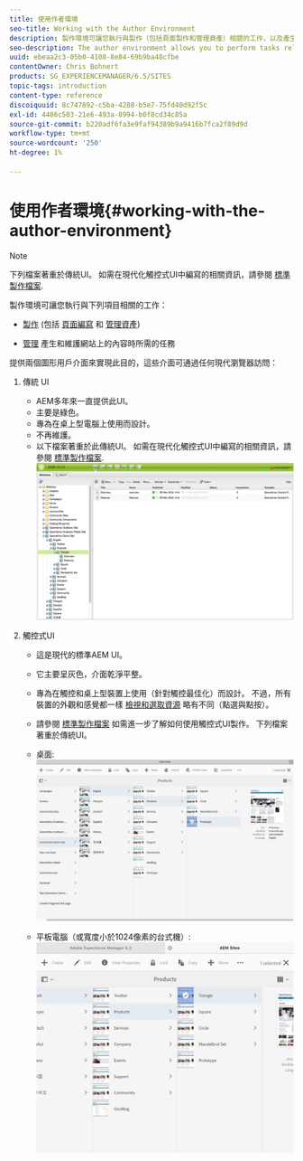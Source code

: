 ```yaml
---
title: 使用作者環境
seo-title: Working with the Author Environment
description: 製作環境可讓您執行與製作（包括頁面製作和管理資產）相關的工作，以及產生和維護網站上的內容時所需的管理工作。
seo-description: The author environment allows you to perform tasks related to authoring (including page authoring and managing assets) and administering tasks you need when generating and maintaining the content on your website.
uuid: ebeaa2c3-05b0-4108-8e84-69b9ba48cfbe
contentOwner: Chris Bohnert
products: SG_EXPERIENCEMANAGER/6.5/SITES
topic-tags: introduction
content-type: reference
discoiquuid: 8c747892-c5ba-4288-b5e7-75fd40d92f5c
exl-id: 4486c503-21e6-493a-8994-b0f8cd34c85a
source-git-commit: b220adf6fa3e9faf94389b9a9416b7fca2f89d9d
workflow-type: tm+mt
source-wordcount: '250'
ht-degree: 1%

---
```


# 使用作者環境{#working-with-the-author-environment}

>[!NOTE]
>
>下列檔案著重於傳統UI。 如需在現代化觸控式UI中編寫的相關資訊，請參閱 [標準製作檔案](/help/assets/assets.md).

製作環境可讓您執行與下列項目相關的工作：

* [製作](/help/sites-authoring/author.md) (包括 [頁面編寫](/help/sites-authoring/qg-page-authoring.md) 和 [管理資產](/help/assets/assets.md))

* [管理](/help/sites-administering/administer-best-practices.md) 產生和維護網站上的內容時所需的任務

提供兩個圖形用戶介面來實現此目的，這些介面可通過任何現代瀏覽器訪問：

1. 傳統 UI

   * AEM多年來一直提供此UI。
   * 主要是綠色。
   * 專為在桌上型電腦上使用而設計。
   * 不再維護。
   * 以下檔案著重於此傳統UI。 如需在現代化觸控式UI中編寫的相關資訊，請參閱 [標準製作檔案](/help/sites-authoring/author.md).
   ![chlimage_1-149](assets/chlimage_1-149.png)

1. 觸控式UI

   * 這是現代的標準AEM UI。
   * 它主要呈灰色，介面乾淨平整。
   * 專為在觸控和桌上型裝置上使用（針對觸控最佳化）而設計。 不過，所有裝置的外觀和感覺都一樣 [檢視和選取資源](/help/sites-authoring/basic-handling.md) 略有不同（點選與點按）。
   * 請參閱 [標準製作檔案](/help/sites-authoring/author.md) 如需進一步了解如何使用觸控式UI製作。 下列檔案著重於傳統UI。

   * 桌面:
   ![chlimage_1-150](assets/chlimage_1-150.png)

   * 平板電腦（或寬度小於1024像素的台式機）:
   ![chlimage_1-7](assets/chlimage_1-7.jpeg)

